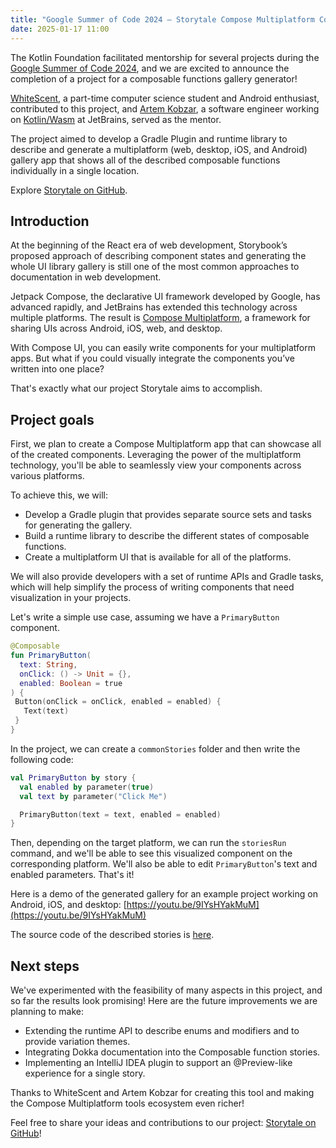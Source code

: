 ```yaml
---
title: "Google Summer of Code 2024 – Storytale Compose Multiplatform Component Gallery Generator"
date: 2025-01-17 11:00
---
```



The Kotlin Foundation facilitated mentorship for several projects during the [Google Summer of Code 2024](https://summerofcode.withgoogle.com/archive/2024/organizations/kotlin-foundation), and we are excited to announce the completion of a project for a composable functions gallery generator\!

[WhiteScent](https://github.com/whitescent), a part-time computer science student and Android enthusiast, contributed to this project, and [Artem Kobzar](https://github.com/JSMonk), a software engineer working on [Kotlin/Wasm](https://kotlinlang.org/docs/wasm-overview.html) at JetBrains, served as the mentor. 

The project aimed to develop a Gradle Plugin and runtime library to describe and generate a multiplatform (web, desktop, iOS, and Android) gallery app that shows all of the described composable functions individually in a single location.

Explore [Storytale on GitHub](https://github.com/Kotlin/Storytale).

## Introduction

At the beginning of the React era of web development, Storybook’s proposed approach of describing component states and generating the whole UI library gallery is still one of the most common approaches to documentation in web development.

Jetpack Compose, the declarative UI framework developed by Google, has advanced rapidly, and JetBrains has extended this technology across multiple platforms. The result is [Compose Multiplatform](https://github.com/JetBrains/compose-multiplatform), a framework for sharing UIs across Android, iOS, web, and desktop.

With Compose UI, you can easily write components for your multiplatform apps. But what if you could visually integrate the components you’ve written into one place?

That's exactly what our project Storytale aims to accomplish.

## Project goals

First, we plan to create a Compose Multiplatform app that can showcase all of the created components. Leveraging the power of the multiplatform technology, you'll be able to seamlessly view your components across various platforms.

To achieve this, we will:

* Develop a Gradle plugin that provides separate source sets and tasks for generating the gallery.  
* Build a runtime library to describe the different states of composable functions.  
* Create a multiplatform UI that is available for all of the platforms.

We will also provide developers with a set of runtime APIs and Gradle tasks, which will help simplify the process of writing components that need visualization in your projects. 

Let's write a simple use case, assuming we have a `PrimaryButton` component.

```kotlin
@Composable  
fun PrimaryButton(  
  text: String,  
  onClick: () -> Unit = {},  
  enabled: Boolean = true  
) {  
 Button(onClick = onClick, enabled = enabled) {  
   Text(text)
 }  
}
```

In the project, we can create a `commonStories` folder and then write the following code:

```kotlin
val PrimaryButton by story {  
  val enabled by parameter(true)  
  val text by parameter("Click Me")

  PrimaryButton(text = text, enabled = enabled)  
}
```

Then, depending on the target platform, we can run the `storiesRun` command, and we'll be able to see this visualized component on the corresponding platform. We'll also be able to edit `PrimaryButton`'s text and enabled parameters. That's it\!

Here is a demo of the generated gallery for an example project working on Android, iOS, and desktop: [https://youtu.be/9IYsHYakMuM](https://youtu.be/9IYsHYakMuM)

The source code of the described stories is [here](https://github.com/Kotlin/Storytale/tree/main/examples/src/commonStories/kotlin).
## Next steps

We've experimented with the feasibility of many aspects in this project, and so far the results look promising\! Here are the future improvements we are planning to make:

* Extending the runtime API to describe enums and modifiers and to provide variation themes.  
* Integrating Dokka documentation into the Composable function stories.  
* Implementing an IntelliJ IDEA plugin to support an @Preview-like experience for a single story.

Thanks to WhiteScent and Artem Kobzar for creating this tool and making the Compose Multiplatform tools ecosystem even richer\!

Feel free to share your ideas and contributions to our project: [Storytale on GitHub](https://github.com/Kotlin/Storytale)\!
